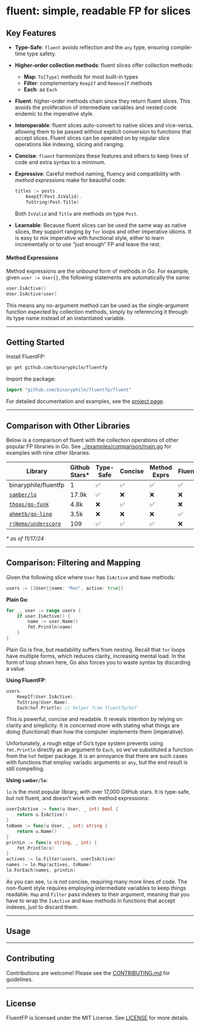 # fluent: simple, readable FP for slices

## Key Features

-   **Type-Safe**: `fluent` avoids reflection and the `any` type, ensuring compile-time type
    safety.

-   **Higher-order collection methods**: fluent slices offer collection methods:

    -   **Map**: `To[Type]` methods for most built-in types
    -   **Filter**: complementary `KeepIf` and `RemoveIf` methods
    -   **Each**: as `Each`

-   **Fluent**: higher-order methods chain since they return fluent slices. This avoids the
    proliferation of intermediate variables and nested code endemic to the imperative style.

-   **Interoperable**: fluent slices auto-convert to native slices and vice-versa, allowing
    them to be passed without explicit conversion to functions that accept slices. Fluent
    slices can be operated on by regular slice operations like indexing, slicing and
    ranging.

-   **Concise**: `fluent` harmonizes these features and others to keep lines of code and
    extra syntax to a minimum.

-   **Expressive**: Careful method naming, fluency and compatibility with *method
    expressions* make for beautiful code:

    ``` go
    titles := posts.
        KeepIf(Post.IsValid).
        ToString(Post.Title)
    ```

    Both `IsValid` and `Title` are methods on type `Post`.

-   **Learnable**: Because fluent slices can be used the same way as native slices, they
    support ranging by `for` loops and other imperative idioms. It is easy to mix imperative
    with functional style, either to learn incrementally or to use “just enough” FP and
    leave the rest.

#### Method Expressions

Method expressions are the unbound form of methods in Go. For example, given
`user := User{}`, the following statements are automatically the same:

``` go
user.IsActive()
User.IsActive(user)
```

This means any no-argument method can be used as the single-argument function expected by
collection methods, simply by referencing it through its type name instead of an
instantiated variable.

--------------------------------------------------------------------------------------------

## Getting Started

Install FluentFP:

``` bash
go get github.com/binaryphile/fluentfp
```

Import the package:

``` go
import "github.com/binaryphile/fluentfp/fluent"
```

For detailed documentation and examples, see the [project
page](https://github.com/binaryphile/fluentfp).

--------------------------------------------------------------------------------------------

## Comparison with Other Libraries

Below is a comparison of fluent with the collection operations of other popular FP libraries
in Go. See [../examples/comparison/main.go](../examples/comparison/main.go) for examples
with nine other libraries.

| Library                                                     | Github Stars\* | Type-Safe | Concise | Method Exprs | Fluent |
|--------------------------------------------------|------------|---------|-------|----------|------|
| binaryphile/fluentfp                                        | 1              | ✅        | ✅      | ✅           | ✅     |
| [`samber/lo`](https://github.com/samber/lo)                 | 17.9k          | ✅        | ❌      | ❌           | ❌     |
| [`thoas/go-funk`](https://github.com/thoas/go-funk)         | 4.8k           | ❌        | ✅      | ✅           | ❌     |
| [`ahmetb/go-linq`](https://github.com/ahmetb/go-linq)       | 3.5k           | ❌        | ❌      | ❌           | ✅     |
| [`rjNemo/underscore`](https://github.com/rjNemo/underscore) | 109            | ✅        | ✅      | ✅           | ❌     |

*\* as of 11/17/24*

--------------------------------------------------------------------------------------------

## Comparison: Filtering and Mapping

Given the following slice where `User` has `IsActive` and `Name` methods:

``` go
users := []User{{name: "Ren", active: true}}
```

**Plain Go**:

``` go
for _, user := range users {
    if user.IsActive() {
        name := user.Name()
        fmt.Println(name)
    }
}
```

Plain Go is fine, but readability suffers from nesting. Recall that `for` loops have
multiple forms, which reduces clarity, increasing mental load. In the form of loop shown
here, Go also forces you to waste syntax by discarding a value.

**Using FluentFP**:

``` go
users.
    KeepIf(User.IsActive).
    ToString(User.Name).
    Each(hof.Println) // helper from fluentfp/hof
```

This is powerful, concise and readable. It reveals intention by relying on clarity and
simplicity. It is concerned more with stating what things are doing (functional) than how
the computer implements them (imperative).

Unfortunately, a rough edge of Go’s type system prevents using `fmt.Println` directly as an
argument to `Each`, so we’ve substituted a function from the `hof` helper package. It is an
annoyance that there are such cases with functions that employ variadic arguments or `any`,
but the end result is still compelling.

**Using `samber/lo`**:

`lo` is the most popular library, with over 17,000 GitHub stars. It is type-safe, but not
fluent, and doesn’t work with method expressions:

``` go
userIsActive := func(u User, _ int) bool {
    return u.IsActive()
}
toName := func(u User, _ int) string {
    return u.Name()
}
printLn := func(s string, _ int) {
    fmt.Println(s)
}
actives := lo.Filter(users, userIsActive)
names := lo.Map(actives, toName)
lo.ForEach(names, printLn)
```

As you can see, `lo` is not concise, requiring many more lines of code. The non-fluent style
requires employing intermediate variables to keep things readable. `Map` and `Filter` pass
indexes to their argument, meaning that you have to wrap the `IsActive` and `Name` methods
in functions that accept indexes, just to discard them.

--------------------------------------------------------------------------------------------

## Usage

--------------------------------------------------------------------------------------------

## Contributing

Contributions are welcome! Please see the [CONTRIBUTING.md](CONTRIBUTING.md) for guidelines.

--------------------------------------------------------------------------------------------

## License

FluentFP is licensed under the MIT License. See [LICENSE](LICENSE) for more details.

